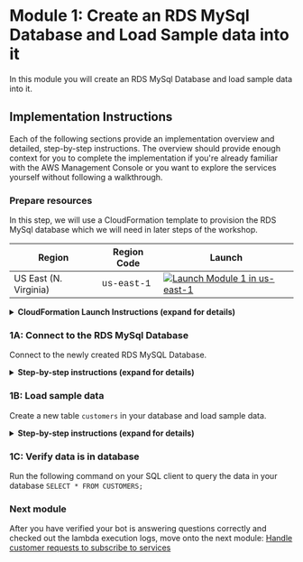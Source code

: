 # Module 1: Create an RDS MySql Database and Load Sample data into it

In this module you will create an RDS MySql Database and load sample data into it.


## Implementation Instructions

Each of the following sections provide an implementation overview and detailed, step-by-step instructions. The overview should provide enough context for you to complete the implementation if you're already familiar with the AWS Management Console or you want to explore the services yourself without following a walkthrough.

### Prepare resources 

In this step, we will use a CloudFormation template to provision the RDS MySql database which we will need in later steps of the workshop.

Region| Region Code | Launch
------|------|-------
US East (N. Virginia) |   <span style="font-family:'Courier';">us-east-1</span> | [![Launch Module 1 in us-east-1](http://docs.aws.amazon.com/AWSCloudFormation/latest/UserGuide/images/cloudformation-launch-stack-button.png)](https://console.aws.amazon.com/cloudformation/home?region=us-east-1#/stacks/new?stackName=DB-to-DL&templateURL=https://sapuzzle.com.s3.amazonaws.com/serverless-database-to-datalake-ETL-with-AWS-Glue/setup.yaml)


<details>
<summary><strong>CloudFormation Launch Instructions (expand for details)</strong></summary><p>

1. Click the **Launch Stack** link above.

1. Click **Next** on the Select Template page.

1. On the Specify Details page, enter values for Database Name, DBPassword and DBUser, leave the rest default values and click **Next** .

1. On the Options page, leave all the defaults and click **Next**.

1. Click **Create Stack**.


1. Wait for the CloudFormation to finish launching resources before proceeding to the next step. 



</p></details>


### 1A: Connect to the RDS MySql Database

Connect to the newly created RDS MySQL Database. 

<details>
<summary><strong>Step-by-step instructions (expand for details)</strong></summary><p>

1. Go to RDS instances on AWS [Console](https://console.aws.amazon.com/rds/home?region=us-east-1#dbinstances:). 

1. Click on the newly create instance and scroll down to the **Connect** . 

1. Ensure that the **Publicly accessible** is set to **Yes** and the database security group allows connection from your IP.
	
	See [here](https://docs.aws.amazon.com/AmazonRDS/latest/UserGuide/Overview.RDSSecurityGroups.html) for how to configure Security Groups

1. Using a SQL client of your choice, connect to the database using the endpoint, port, database name, database user and database password (that you defined when creating the database with CloudFormation)
	
	[Tableplus](https://tableplus.io/) and [SQL WorkBench/J](https://www.sql-workbench.eu/downloads.html) are both SQL clients that you can use for this tutorial.  
	
1. Download,open and run the [SampleData](https://s3-ap-southeast-1.amazonaws.com/sapuzzle.com/serverless-database-to-datalake-ETL-with-AWS-Glue/sampleData.sql) query on your SQL Client to create a table and load it with data.   

</details>
<p>
<P>

### 1B: Load sample data

Create a new table `customers` in your database and load sample data.

<details>
<summary><strong>Step-by-step instructions (expand for details)</strong></summary><p>

1. Download and open the [SampleData](https://s3-ap-southeast-1.amazonaws.com/sapuzzle.com/serverless-database-to-datalake-ETL-with-AWS-Glue/sampleData.sql) file.

1. Copy, paste and run the query on your SQL Client to create a table and load it with data.   

</details>



### 1C: Verify data is in database

Run the following command on your SQL client to query the data in your database
```SELECT * FROM CUSTOMERS;```
 

### Next module


After you have verified your bot is answering questions correctly and checked out the lambda execution logs, move onto the next module: [Handle customer requests to subscribe to services](../02_LexBotSubscribeService)

